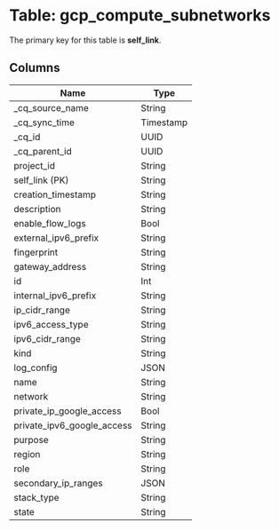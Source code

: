 # Table: gcp_compute_subnetworks



The primary key for this table is **self_link**.


## Columns
| Name          | Type          |
| ------------- | ------------- |
|_cq_source_name|String|
|_cq_sync_time|Timestamp|
|_cq_id|UUID|
|_cq_parent_id|UUID|
|project_id|String|
|self_link (PK)|String|
|creation_timestamp|String|
|description|String|
|enable_flow_logs|Bool|
|external_ipv6_prefix|String|
|fingerprint|String|
|gateway_address|String|
|id|Int|
|internal_ipv6_prefix|String|
|ip_cidr_range|String|
|ipv6_access_type|String|
|ipv6_cidr_range|String|
|kind|String|
|log_config|JSON|
|name|String|
|network|String|
|private_ip_google_access|Bool|
|private_ipv6_google_access|String|
|purpose|String|
|region|String|
|role|String|
|secondary_ip_ranges|JSON|
|stack_type|String|
|state|String|